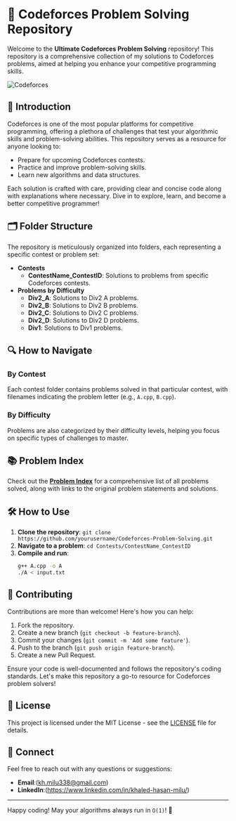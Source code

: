 # 🚀 Codeforces Problem Solving Repository

Welcome to the **Ultimate Codeforces Problem Solving** repository! This repository is a comprehensive collection of my solutions to Codeforces problems, aimed at helping you enhance your competitive programming skills.

![Codeforces](https://codeforces.org/s/69018/images/codeforces-logo-with-telegram.png)

## 🎯 Introduction

Codeforces is one of the most popular platforms for competitive programming, offering a plethora of challenges that test your algorithmic skills and problem-solving abilities. This repository serves as a resource for anyone looking to:

- Prepare for upcoming Codeforces contests.
- Practice and improve problem-solving skills.
- Learn new algorithms and data structures.

Each solution is crafted with care, providing clear and concise code along with explanations where necessary. Dive in to explore, learn, and become a better competitive programmer!

## 🗂️ Folder Structure

The repository is meticulously organized into folders, each representing a specific contest or problem set:

- **Contests**
  - **ContestName_ContestID**: Solutions to problems from specific Codeforces contests.
- **Problems by Difficulty**
  - **Div2_A**: Solutions to Div2 A problems.
  - **Div2_B**: Solutions to Div2 B problems.
  - **Div2_C**: Solutions to Div2 C problems.
  - **Div2_D**: Solutions to Div2 D problems.
  - **Div1**: Solutions to Div1 problems.

## 🔍 How to Navigate

### By Contest
Each contest folder contains problems solved in that particular contest, with filenames indicating the problem letter (e.g., `A.cpp`, `B.cpp`).

### By Difficulty
Problems are also categorized by their difficulty levels, helping you focus on specific types of challenges to master.

## 📚 Problem Index

Check out the **[Problem Index](Problem_Index.md)** for a comprehensive list of all problems solved, along with links to the original problem statements and solutions.

## 🛠️ How to Use

1. **Clone the repository**: `git clone https://github.com/yourusername/Codeforces-Problem-Solving.git`
2. **Navigate to a problem**: `cd Contests/ContestName_ContestID`
3. **Compile and run**: 
    ```sh
    g++ A.cpp -o A
    ./A < input.txt
    ```

## 🌟 Contributing

Contributions are more than welcome! Here's how you can help:

1. Fork the repository.
2. Create a new branch (`git checkout -b feature-branch`).
3. Commit your changes (`git commit -m 'Add some feature'`).
4. Push to the branch (`git push origin feature-branch`).
5. Create a new Pull Request.

Ensure your code is well-documented and follows the repository's coding standards. Let's make this repository a go-to resource for Codeforces problem solvers!

## 📜 License

This project is licensed under the MIT License - see the [LICENSE](LICENSE) file for details.

## 🤝 Connect

Feel free to reach out with any questions or suggestions:

- **Email**:(kh.milu338@gmail.com)
- **LinkedIn**:(https://www.linkedin.com/in/khaled-hasan-milu/)


---

Happy coding! May your algorithms always run in `O(1)`! 🚀
